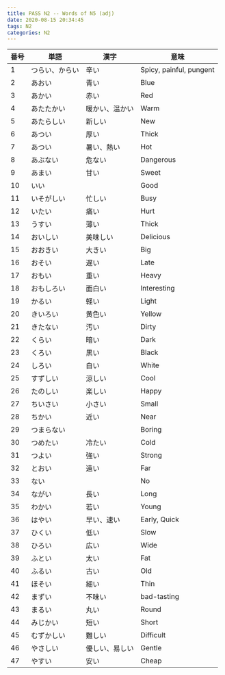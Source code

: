 ```yaml
---
title: PASS N2 -- Words of N5 (adj)
date: 2020-08-15 20:34:45
tags: N2
categories: N2
---
```


|番号|単語|漢字|意味|
|---|---|---|---|
|1|つらい、からい|辛い|Spicy, painful, pungent|
|2|あおい|青い|Blue|
|3|あかい|赤い|Red|
|4|あたたかい|暖かい、温かい|Warm|
|5|あたらしい|新しい|New|
|6|あつい|厚い|Thick|
|7|あつい|暑い、熱い|Hot|
|8|あぶない|危ない|Dangerous|
|9|あまい|甘い|Sweet|
|10|いい||Good|
|11|いそがしい|忙しい|Busy|
|12|いたい|痛い|Hurt|
|13|うすい|薄い|Thick|
|14|おいしい|美味しい|Delicious|
|15|おおきい|大きい|Big|
|16|おそい|遅い|Late|
|17|おもい|重い|Heavy|
|18|おもしろい|面白い|Interesting|
|19|かるい|軽い|Light|
|20|きいろい|黄色い|Yellow|
|21|きたない|汚い|Dirty|
|22|くらい|暗い|Dark|
|23|くろい|黒い|Black|
|24|しろい|白い|White|
|25|すずしい|涼しい|Cool|
|26|たのしい|楽しい|Happy|
|27|ちいさい|小さい|Small|
|28|ちかい|近い|Near|
|29|つまらない||Boring|
|30|つめたい|冷たい|Cold|
|31|つよい|強い|Strong|
|32|とおい|遠い|Far|
|33|ない||No|
|34|ながい|長い|Long|
|35|わかい|若い|Young|
|36|はやい|早い、速い|Early, Quick|
|37|ひくい|低い|Slow|
|38|ひろい|広い|Wide|
|39|ふとい|太い|Fat|
|40|ふるい|古い|Old|
|41|ほそい|細い|Thin|
|42|まずい|不味い|bad-tasting|
|43|まるい|丸い|Round|
|44|みじかい|短い|Short|
|45|むずかしい|難しい|Difficult|
|46|やさしい|優しい、易しい|Gentle|
|47|やすい|安い|Cheap|
